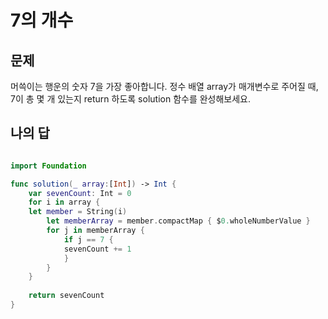 7의 개수
==========

## 문제

머쓱이는 행운의 숫자 7을 가장 좋아합니다. 정수 배열 array가 매개변수로 주어질 때, 7이 총 몇 개 있는지 return 하도록 solution 함수를 완성해보세요.    

## 나의 답 

```swift

import Foundation

func solution(_ array:[Int]) -> Int {
    var sevenCount: Int = 0
    for i in array {
    let member = String(i)
        let memberArray = member.compactMap { $0.wholeNumberValue }
        for j in memberArray {
            if j == 7 {
            sevenCount += 1
            }
        }
    }
    
    return sevenCount
}

```
